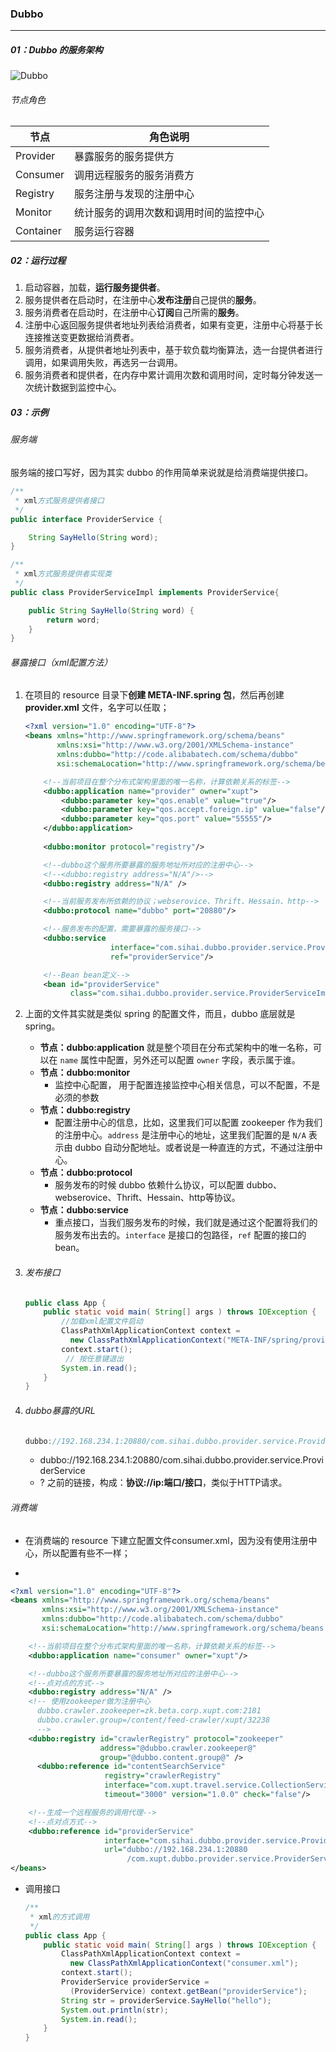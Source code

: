 ### Dubbo

------

##### 01：Dubbo 的服务架构

![Dubbo](/Users/likang/Code/Git/Middleware/Dubbo/photos/Dubbo.png)

###### 节点角色

| 节点      | 角色说明                               |
| --------- | -------------------------------------- |
| Provider  | 暴露服务的服务提供方                   |
| Consumer  | 调用远程服务的服务消费方               |
| Registry  | 服务注册与发现的注册中心               |
| Monitor   | 统计服务的调用次数和调用时间的监控中心 |
| Container | 服务运行容器                           |

##### 02：运行过程

1. 启动容器，加载，**运行服务提供者**。
2. 服务提供者在启动时，在注册中心**发布注册**自己提供的**服务**。
3. 服务消费者在启动时，在注册中心**订阅**自己所需的**服务**。
4. 注册中心返回服务提供者地址列表给消费者，如果有变更，注册中心将基于长连接推送变更数据给消费者。
5. 服务消费者，从提供者地址列表中，基于软负载均衡算法，选一台提供者进行调用，如果调用失败，再选另一台调用。
6. 服务消费者和提供者，在内存中累计调用次数和调用时间，定时每分钟发送一次统计数据到监控中心。

##### 03：示例

###### 服务端

服务端的接口写好，因为其实 dubbo 的作用简单来说就是给消费端提供接口。

```java
/**
 * xml方式服务提供者接口
 */
public interface ProviderService {

    String SayHello(String word);
}

/**
 * xml方式服务提供者实现类
 */
public class ProviderServiceImpl implements ProviderService{

    public String SayHello(String word) {
        return word;
    }
}
```

###### 暴露接口（xml配置方法）

1. 在项目的 resource 目录下**创建 META-INF.spring 包**，然后再创建 **provider.xml** 文件，名字可以任取；

   ```xml
   <?xml version="1.0" encoding="UTF-8"?>
   <beans xmlns="http://www.springframework.org/schema/beans"
          xmlns:xsi="http://www.w3.org/2001/XMLSchema-instance"
          xmlns:dubbo="http://code.alibabatech.com/schema/dubbo"
          xsi:schemaLocation="http://www.springframework.org/schema/beans        http://www.springframework.org/schema/beans/spring-beans.xsd        http://code.alibabatech.com/schema/dubbo        http://code.alibabatech.com/schema/dubbo/dubbo.xsd">
   
       <!--当前项目在整个分布式架构里面的唯一名称，计算依赖关系的标签-->
       <dubbo:application name="provider" owner="xupt">
           <dubbo:parameter key="qos.enable" value="true"/>
           <dubbo:parameter key="qos.accept.foreign.ip" value="false"/>
           <dubbo:parameter key="qos.port" value="55555"/>
       </dubbo:application>
     
       <dubbo:monitor protocol="registry"/>
   
       <!--dubbo这个服务所要暴露的服务地址所对应的注册中心-->
       <!--<dubbo:registry address="N/A"/>-->
       <dubbo:registry address="N/A" />
   
       <!--当前服务发布所依赖的协议；webserovice、Thrift、Hessain、http-->
       <dubbo:protocol name="dubbo" port="20880"/>
   
       <!--服务发布的配置，需要暴露的服务接口-->
       <dubbo:service
                      interface="com.sihai.dubbo.provider.service.ProviderService"
                      ref="providerService"/>
   
       <!--Bean bean定义-->
       <bean id="providerService" 
             class="com.sihai.dubbo.provider.service.ProviderServiceImpl"/>
   ```

2. 上面的文件其实就是类似 spring 的配置文件，而且，dubbo 底层就是 spring。

   - **节点：dubbo:application**
     就是整个项目在分布式架构中的唯一名称，可以在 `name` 属性中配置，另外还可以配置 `owner` 字段，表示属于谁。
   - **节点：dubbo:monitor**
     - 监控中心配置， 用于配置连接监控中心相关信息，可以不配置，不是必须的参数
   - **节点：dubbo:registry**
     - 配置注册中心的信息，比如，这里我们可以配置 zookeeper 作为我们的注册中心。`address` 是注册中心的地址，这里我们配置的是 `N/A` 表示由 dubbo 自动分配地址。或者说是一种直连的方式，不通过注册中心。
   - **节点：dubbo:protocol**
     - 服务发布的时候 dubbo 依赖什么协议，可以配置 dubbo、webserovice、Thrift、Hessain、http等协议。
   - **节点：dubbo:service**
     - 重点接口，当我们服务发布的时候，我们就是通过这个配置将我们的服务发布出去的。`interface` 是接口的包路径，`ref` 配置的接口的 bean。

3. ###### 发布接口

   ```java
   public class App {
       public static void main( String[] args ) throws IOException {
           //加载xml配置文件启动
           ClassPathXmlApplicationContext context = 
             new ClassPathXmlApplicationContext("META-INF/spring/provider.xml");
           context.start();
         	// 按任意键退出
           System.in.read();
       }
   }
   ```

4. ###### dubbo暴露的URL

   ```java
   dubbo://192.168.234.1:20880/com.sihai.dubbo.provider.service.ProviderService?anyhost=true&application=provider&bean.name=com.sihai.dubbo.provider.service.ProviderService&bind.ip=192.168.234.1&bind.port=20880&dubbo=2.0.2&generic=false&interface=com.sihai.dubbo.provider.service.ProviderService&methods=SayHello&owner=sihai&pid=8412&qos.accept.foreign.ip=false&qos.enable=true&qos.port=55555&side=provider&timestamp=1562077289380
   ```

   - dubbo://192.168.234.1:20880/com.sihai.dubbo.provider.service.ProviderService
   - ? 之前的链接，构成：**协议://ip:端口/接口**，类似于HTTP请求。

###### 消费端

- 在消费端的 resource 下建立配置文件consumer.xml，因为没有使用注册中心，所以配置有些不一样；

- 

  ```xml
  <?xml version="1.0" encoding="UTF-8"?>
  <beans xmlns="http://www.springframework.org/schema/beans"
         xmlns:xsi="http://www.w3.org/2001/XMLSchema-instance"
         xmlns:dubbo="http://code.alibabatech.com/schema/dubbo"
         xsi:schemaLocation="http://www.springframework.org/schema/beans        http://www.springframework.org/schema/beans/spring-beans.xsd        http://code.alibabatech.com/schema/dubbo        http://code.alibabatech.com/schema/dubbo/dubbo.xsd">
  
      <!--当前项目在整个分布式架构里面的唯一名称，计算依赖关系的标签-->
      <dubbo:application name="consumer" owner="xupt"/>
  
      <!--dubbo这个服务所要暴露的服务地址所对应的注册中心-->
      <!--点对点的方式-->
      <dubbo:registry address="N/A" />
      <!-- 使用zookeeper做为注册中心
  		dubbo.crawler.zookeeper=zk.beta.corp.xupt.com:2181
  		dubbo.crawler.group=/content/feed-crawler/xupt/32238
  		-->
      <dubbo:registry id="crawlerRegistry" protocol="zookeeper"
                      address="@dubbo.crawler.zookeeper@"
                      group="@dubbo.content.group@" />
    	<dubbo:reference id="contentSearchService"
                       registry="crawlerRegistry"
                       interface="com.xupt.travel.service.CollectionService"
                       timeout="3000" version="1.0.0" check="false"/>
  
      <!--生成一个远程服务的调用代理-->
      <!--点对点方式-->
      <dubbo:reference id="providerService"
                       interface="com.sihai.dubbo.provider.service.ProviderService"
                       url="dubbo://192.168.234.1:20880
                            /com.xupt.dubbo.provider.service.ProviderService"/>
  </beans>
  ```

- 调用接口

  ```java
  /**
   * xml的方式调用
   */
  public class App {
      public static void main( String[] args ) throws IOException {
          ClassPathXmlApplicationContext context =
            new ClassPathXmlApplicationContext("consumer.xml");
          context.start();
          ProviderService providerService = 
            (ProviderService) context.getBean("providerService");
          String str = providerService.SayHello("hello");
          System.out.println(str);
          System.in.read();
      }
  }
  ```

  